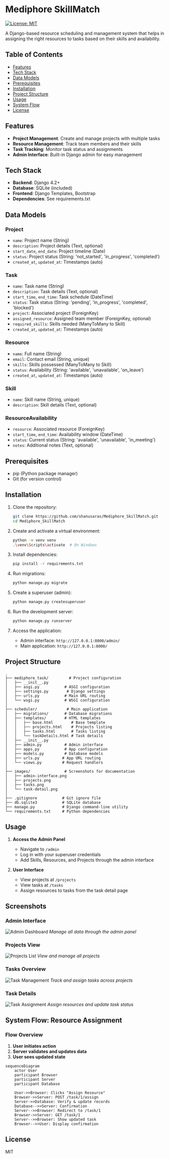 # Mediphore SkillMatch

[![License: MIT](https://img.shields.io/badge/License-MIT-yellow.svg)](https://opensource.org/licenses/MIT)

A Django-based resource scheduling and management system that helps in assigning the right resources to tasks based on their skills and availability.

## Table of Contents

- [Features](#features)
- [Tech Stack](#tech-stack)
- [Data Models](#data-models)
- [Prerequisites](#prerequisites)
- [Installation](#installation)
- [Project Structure](#project-structure)
- [Usage](#usage)
- [System Flow](#system-flow-resource-assignment)
- [License](#license)


## Features

- **Project Management**: Create and manage projects with multiple tasks
- **Resource Management**: Track team members and their skills
- **Task Tracking**: Monitor task status and assignments
- **Admin Interface**: Built-in Django admin for easy management

## Tech Stack

- **Backend**: Django 4.2+
- **Database**: SQLite (included)
- **Frontend**: Django Templates, Bootstrap
- **Dependencies**: See requirements.txt

## Data Models

### Project
- `name`: Project name (String)
- `description`: Project details (Text, optional)
- `start_date`, `end_date`: Project timeline (Date)
- `status`: Project status (String: 'not_started', 'in_progress', 'completed')
- `created_at`, `updated_at`: Timestamps (auto)

### Task
- `name`: Task name (String)
- `description`: Task details (Text, optional)
- `start_time`, `end_time`: Task schedule (DateTime)
- `status`: Task status (String: 'pending', 'in_progress', 'completed', 'blocked')
- `project`: Associated project (ForeignKey)
- `assigned_resource`: Assigned team member (ForeignKey, optional)
- `required_skills`: Skills needed (ManyToMany to Skill)
- `created_at`, `updated_at`: Timestamps (auto)

### Resource
- `name`: Full name (String)
- `email`: Contact email (String, unique)
- `skills`: Skills possessed (ManyToMany to Skill)
- `status`: Availability (String: 'available', 'unavailable', 'on_leave')
- `created_at`, `updated_at`: Timestamps (auto)

### Skill
- `name`: Skill name (String, unique)
- `description`: Skill details (Text, optional)

### ResourceAvailability
- `resource`: Associated resource (ForeignKey)
- `start_time`, `end_time`: Availability window (DateTime)
- `status`: Current status (String: 'available', 'unavailable', 'in_meeting')
- `notes`: Additional notes (Text, optional)

## Prerequisites

- pip (Python package manager)
- Git (for version control)

## Installation

1. Clone the repository:
   ```bash
   git clone https://github.com/shanusaras/Mediphore_SkillMatch.git
   cd Mediphore_SkillMatch
   ```

2. Create and activate a virtual environment:
   ```bash
   python -m venv venv
   .\venv\Scripts\activate  # On Windows
   ```

3. Install dependencies:
   ```bash
   pip install -r requirements.txt
   ```

4. Run migrations:
   ```bash
   python manage.py migrate
   ```

5. Create a superuser (admin):
   ```bash
   python manage.py createsuperuser
   ```

6. Run the development server:
   ```bash
   python manage.py runserver
   ```
7. Access the application:
   - Admin interface: `http://127.0.0.1:8000/admin/`
   - Main application: `http://127.0.0.1:8000/`

## Project Structure
```
.
├── mediphore_task/         # Project configuration
│   ├── __init__.py
│   ├── asgi.py           # ASGI configuration
│   ├── settings.py        # Django settings
│   ├── urls.py           # Main URL routing
│   └── wsgi.py           # WSGI configuration
│
├── scheduler/             # Main application
│   ├── migrations/       # Database migrations
│   ├── templates/        # HTML templates
│   │   ├── base.html        # Base template
│   │   ├── projects.html    # Projects listing
│   │   ├── tasks.html       # Tasks listing
│   │   └── taskDetails.html # Task details
│   ├── __init__.py
│   ├── admin.py          # Admin interface
│   ├── apps.py           # App configuration
│   ├── models.py         # Database models
│   ├── urls.py          # App URL routing
│   └── views.py         # Request handlers
│
├── images/               # Screenshots for documentation
│   ├── admin-interface.png
│   ├── projects.png
│   ├── tasks.png
│   └── task-detail.png
│
├── .gitignore           # Git ignore file
├── db.sqlite3           # SQLite database
├── manage.py            # Django command-line utility
└── requirements.txt     # Python dependencies
```


## Usage

1. **Access the Admin Panel**
   - Navigate to `/admin`
   - Log in with your superuser credentials
   - Add Skills, Resources, and Projects through the admin interface

2. **User Interface**
   - View projects at `/projects`
   - View tasks at `/tasks`
   - Assign resources to tasks from the task detail page


## Screenshots

### Admin Interface
![Admin Dashboard](images/admin-interface.png)
*Manage all data through the admin panel*

### Projects View
![Projects List](images/projects.png)
*View and manage all projects*

### Tasks Overview
![Task Management](images/tasks.png)
*Track and assign tasks across projects*

### Task Details
![Task Assignment](images/task-detail.png)
*Assign resources and update task status*

## System Flow: Resource Assignment

### Flow Overview
1. **User initiates action**
2. **Server validates and updates data**
3. **User sees updated state**

```mermaid
sequenceDiagram
    actor User
    participant Browser
    participant Server
    participant Database

    User->>Browser: Clicks "Assign Resource"
    Browser->>Server: POST /task/1/assign
    Server->>Database: Verify & update records
    Database-->>Server: Confirmation
    Server-->>Browser: Redirect to /task/1
    Browser->>Server: GET /task/1
    Server-->>Browser: Show updated task
    Browser-->>User: Display confirmation
```

## License

MIT

